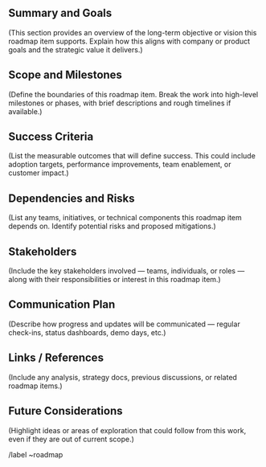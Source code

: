 ## Summary and Goals

(This section provides an overview of the long-term objective or vision this roadmap item supports. Explain how this aligns with company or product goals and the strategic value it delivers.)

## Scope and Milestones

(Define the boundaries of this roadmap item. Break the work into high-level milestones or phases, with brief descriptions and rough timelines if available.)

## Success Criteria

(List the measurable outcomes that will define success. This could include adoption targets, performance improvements, team enablement, or customer impact.)

## Dependencies and Risks

(List any teams, initiatives, or technical components this roadmap item depends on. Identify potential risks and proposed mitigations.)

## Stakeholders

(Include the key stakeholders involved — teams, individuals, or roles — along with their responsibilities or interest in this roadmap item.)

## Communication Plan

(Describe how progress and updates will be communicated — regular check-ins, status dashboards, demo days, etc.)

## Links / References

(Include any analysis, strategy docs, previous discussions, or related roadmap items.)

## Future Considerations

(Highlight ideas or areas of exploration that could follow from this work, even if they are out of current scope.)

/label ~roadmap